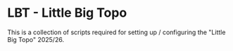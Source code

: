 
# LBT - Little Big Topo

This is a collection of scripts required for setting up / configuring the "Little Big Topo" 2025/26.

